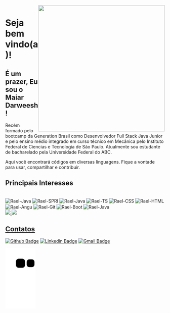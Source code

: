 <img align="right" width="400" height="400" src="https://i.imgur.com/USEBKWt.png">

<h1>Seja bem vindo(a)!</h1>

<h2>É um prazer, Eu sou o Maiar Darweesh! </h2>

Recém formado pelo bootcamp da Generation Brasil como Desenvolvedor Full Stack Java Junior e pelo ensino médio integrado em curso técnico em Mecânica pelo Instituto Federal de Ciencias e Tecnologia de São Paulo.
Atualmente sou estudante de bacharelado pela Universidade Federal do ABC.

Aqui você encontrará códigos em diversas linguagens. Fique a vontade para usar, compartilhar e contribuir.

<h2>Principais Interesses</h2>
<div style="display: inline_block"><br>
<img align="center" alt="Rael-Java" height="50" width="50" src="https://cdn.jsdelivr.net/gh/devicons/devicon/icons/java/java-original.svg" />
<img align="center" alt="Rael-SPRI" height="50" width="50" src="https://cdn.jsdelivr.net/gh/devicons/devicon/icons/spring/spring-original.svg" />
<img align="center" alt="Rael-Java" height="50" width="50" src="https://i.imgur.com/56DAt9z.png" />
<img align="center" alt="Rael-TS" height="50" width="50" src="https://cdn.jsdelivr.net/gh/devicons/devicon/icons/typescript/typescript-original.svg" />
<img align="center" alt="Rael-CSS" height="50" width="50" src="https://cdn.jsdelivr.net/gh/devicons/devicon/icons/css3/css3-plain-wordmark.svg" /> 
<img align="center" alt="Rael-HTML" height="50" width="50" src="https://cdn.jsdelivr.net/gh/devicons/devicon/icons/html5/html5-plain-wordmark.svg" />
<img align="center" alt="Rael-Angu" height="50" width="50" src="https://cdn.jsdelivr.net/gh/devicons/devicon/icons/angularjs/angularjs-plain.svg" />
<img align="center" alt="Rael-Git" height="50" width="50" src="https://cdn.jsdelivr.net/gh/devicons/devicon/icons/git/git-original.svg" />
<img align="center" alt="Rael-Boot" height="50" width="50" src="https://cdn.jsdelivr.net/gh/devicons/devicon/icons/bootstrap/bootstrap-original-wordmark.svg" />
<img align="center" alt="Rael-Java" height="80" width="100" src="https://i.imgur.com/TPecSGR.png" />
  
  <div align="justify">
  <a href="https://github.com/MaiarDarweesh/">
  <img height="150cm" src="https://github-readme-stats.vercel.app/api?username=maiardarweesh&show_icons=true&theme=ocean_dark&include_all_commits=true&count_private=true"/>
  <img height="150cm" src="https://github-readme-stats.vercel.app/api/top-langs/?username=maiardarweesh&layout=compact&langs_count=7&theme=ocean_dark"/>
</div>
 
<h2>Contatos</h2>

[![Github Badge](https://img.shields.io/badge/-Github-000?style=flat-square&logo=Github&logoColor=white&link=link_do_seu_perfil_no_github)](https://github.com/MaiarDarweesh/)
[![Linkedin Badge](https://img.shields.io/badge/-LinkedIn-blue?style=flat-square&logo=Linkedin&logoColor=white&link=link_do_seu_perfil_no_linkedin)](https://www.linkedin.com/in/maiar-darweesh/)
[![Gmail Badge](https://img.shields.io/badge/-Gmail-c14438?style=flat-square&logo=Gmail&logoColor=white&link=mailto:seu_email)](mailto:maiar.darwish@gmail.com)

![snake gif](https://github.com/MaiarDarweesh/MaiarDarweesh/blob/output/github-contribution-grid-snake.svg)
